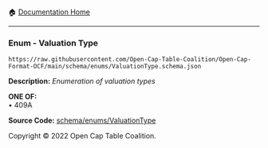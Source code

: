 :house: [Documentation Home](../../../README.md)

---

### Enum - Valuation Type

`https://raw.githubusercontent.com/Open-Cap-Table-Coalition/Open-Cap-Format-OCF/main/schema/enums/ValuationType.schema.json`

**Description:** _Enumeration of valuation types_

**ONE OF:**</br>&bull; 409A

**Source Code:** [schema/enums/ValuationType](../../../../schema/enums/ValuationType.schema.json)

Copyright © 2022 Open Cap Table Coalition.
